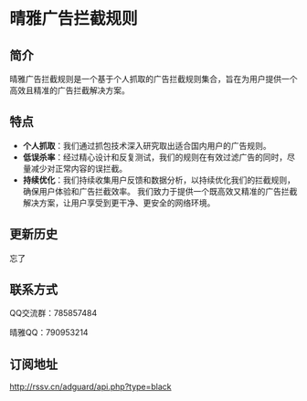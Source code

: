 # 晴雅广告拦截规则

## 简介
晴雅广告拦截规则是一个基于个人抓取的广告拦截规则集合，旨在为用户提供一个高效且精准的广告拦截解决方案。

## 特点
- **个人抓取**：我们通过抓包技术深入研究取出适合国内用户的广告规则。
- **低误杀率**：经过精心设计和反复测试，我们的规则在有效过滤广告的同时，尽量减少对正常内容的误拦截。
- **持续优化**：我们持续收集用户反馈和数据分析，以持续优化我们的拦截规则，确保用户体验和广告拦截效率。
我们致力于提供一个既高效又精准的广告拦截解决方案，让用户享受到更干净、更安全的网络环境。

## 更新历史
忘了

## 联系方式
QQ交流群：785857484

晴雅QQ：790953214

## 订阅地址
http://rssv.cn/adguard/api.php?type=black